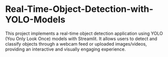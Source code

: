 # Real-Time-Object-Detection-with-YOLO-Models
This project implements a real-time object detection application using YOLO (You Only Look Once) models with Streamlit. It allows users to detect and classify objects through a webcam feed or uploaded images/videos, providing an interactive and visually engaging experience.
